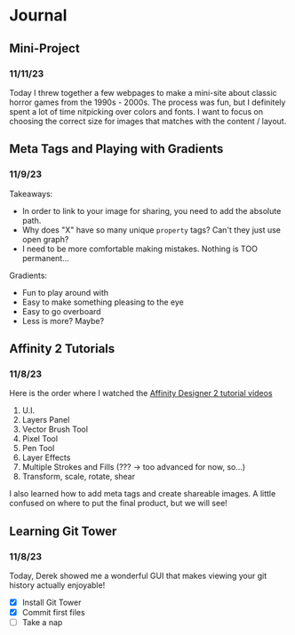 # Journal

## Mini-Project
### 11/11/23

Today I threw together a few webpages to make a mini-site about classic horror games from the 1990s - 2000s. The process was fun, but I definitely spent a lot of time nitpicking over colors and fonts. I want to focus on choosing the correct size for images that matches with the content / layout.


## Meta Tags and Playing with Gradients
### 11/9/23

Takeaways:
- In order to link to your image for sharing, you need to add the absolute path.
- Why does "X" have so many unique `property` tags? Can't they just use open graph?
- I need to be more comfortable making mistakes. Nothing is TOO permanent...

Gradients:
- Fun to play around with
- Easy to make something pleasing to the eye
- Easy to go overboard
- Less is more? Maybe?


## Affinity 2 Tutorials
### 11/8/23

Here is the order where I watched the [Affinity Designer 2 tutorial videos](https://www.youtube.com/playlist?list=PL1t9c--IJQQ99NlXuW6bVvLK-h199uk7e)

1. U.I.
2. Layers Panel
3. Vector Brush Tool
4. Pixel Tool
5. Pen Tool
6. Layer Effects
7. Multiple Strokes and Fills (??? -> too advanced for now, so...)
8. Transform, scale, rotate, shear

I also learned how to add meta tags and create shareable images. A little confused on where to put the final product, but we will see!

## Learning Git Tower
### 11/8/23

Today, Derek showed me a wonderful GUI that makes viewing your git history actually enjoyable!

- [x] Install Git Tower
- [x] Commit first files
- [ ] Take a nap